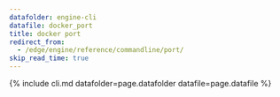 ```yaml
---
datafolder: engine-cli
datafile: docker_port
title: docker port
redirect_from:
  - /edge/engine/reference/commandline/port/
skip_read_time: true
---
```

<!--
This page is automatically generated from Docker's source code. If you want to
suggest a change to the text that appears here, open a ticket or pull request
in the source repository on GitHub:

https://github.com/docker/cli
-->
{% include cli.md datafolder=page.datafolder datafile=page.datafile %}
